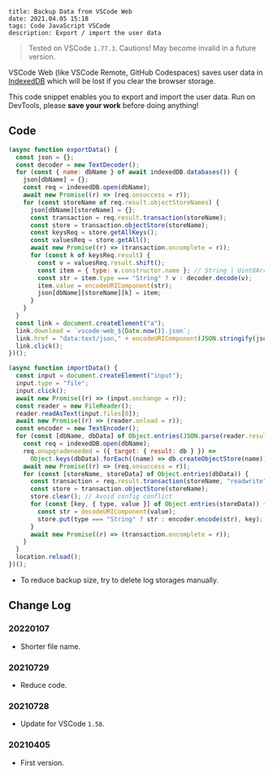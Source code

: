 ```
title: Backup Data from VSCode Web
date: 2021.04.05 15:18
tags: Code JavaScript VSCode
description: Export / import the user data
```

> Tested on VSCode `1.77.3`. Cautions! May become invalid in a future version.

VSCode Web (like VSCode Remote, GitHub Codespaces) saves user data in [IndexedDB](https://developer.mozilla.org/docs/Web/API/IndexedDB_API) which will be lost if you clear the browser storage.

This code snippet enables you to export and import the user data. Run on DevTools, please **save your work** before doing anything!

## Code

```javascript
(async function exportData() {
  const json = {};
  const decoder = new TextDecoder();
  for (const { name: dbName } of await indexedDB.databases()) {
    json[dbName] = {};
    const req = indexedDB.open(dbName);
    await new Promise((r) => (req.onsuccess = r));
    for (const storeName of req.result.objectStoreNames) {
      json[dbName][storeName] = {};
      const transaction = req.result.transaction(storeName);
      const store = transaction.objectStore(storeName);
      const keysReq = store.getAllKeys();
      const valuesReq = store.getAll();
      await new Promise((r) => (transaction.oncomplete = r));
      for (const k of keysReq.result) {
        const v = valuesReq.result.shift();
        const item = { type: v.constructor.name }; // String | Uint8Array
        const str = item.type === "String" ? v : decoder.decode(v);
        item.value = encodeURIComponent(str);
        json[dbName][storeName][k] = item;
      }
    }
  }
  const link = document.createElement("a");
  link.download = `vscode-web_${Date.now()}.json`;
  link.href = "data:text/json," + encodeURIComponent(JSON.stringify(json));
  link.click();
})();
```

```javascript
(async function importData() {
  const input = document.createElement("input");
  input.type = "file";
  input.click();
  await new Promise((r) => (input.onchange = r));
  const reader = new FileReader();
  reader.readAsText(input.files[0]);
  await new Promise((r) => (reader.onload = r));
  const encoder = new TextEncoder();
  for (const [dbName, dbData] of Object.entries(JSON.parse(reader.result))) {
    const req = indexedDB.open(dbName);
    req.onupgradeneeded = ({ target: { result: db } }) =>
      Object.keys(dbData).forEach((name) => db.createObjectStore(name));
    await new Promise((r) => (req.onsuccess = r));
    for (const [storeName, storeData] of Object.entries(dbData)) {
      const transaction = req.result.transaction(storeName, "readwrite");
      const store = transaction.objectStore(storeName);
      store.clear(); // Avoid config conflict
      for (const [key, { type, value }] of Object.entries(storeData)) {
        const str = decodeURIComponent(value);
        store.put(type === "String" ? str : encoder.encode(str), key);
      }
      await new Promise((r) => (transaction.oncomplete = r));
    }
  }
  location.reload();
})();
```

- To reduce backup size, try to delete log storages manually.

## Change Log

### 20220107

- Shorter file name.

### 20210729

- Reduce code.

### 20210728

- Update for VSCode `1.58`.

### 20210405

- First version.
